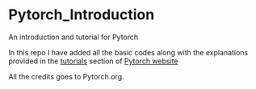 # Pytorch_Introduction
An introduction and tutorial for Pytorch

In this repo I have added all the basic codes along with the explanations provided in the [tutorials](https://pytorch.org/tutorials/) section of [Pytorch website](https://pytorch.org)

All the credits goes to Pytorch.org.

